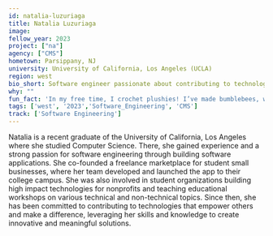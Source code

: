 ```yaml
---
id: natalia-luzuriaga
title: Natalia Luzuriaga
image: 
fellow_year: 2023
project: ["na"]
agency: ["CMS"]
hometown: Parsippany, NJ
university: University of California, Los Angeles (UCLA)
region: west
bio_short: Software engineer passionate about contributing to technologies that empower others and make a difference.
why: ""
fun_fact: 'In my free time, I crochet plushies! I’ve made bumblebees, whales, jellyfish and many more.'
tags: ['west', '2023','Software_Engineering', 'CMS']
track: ['Software Engineering']
---
```


Natalia is a recent graduate of the University of California, Los Angeles where she studied Computer Science. There, she gained experience and a strong passion for software engineering through building software applications. She co-founded a freelance marketplace for student small businesses, where her team developed and launched the app to their college campus. She was also involved in student organizations building high impact technologies for nonprofits and teaching educational workshops on various technical and non-technical topics. Since then, she has been committed to contributing to technologies that empower others and make a difference, leveraging her skills and knowledge to create innovative and meaningful solutions.